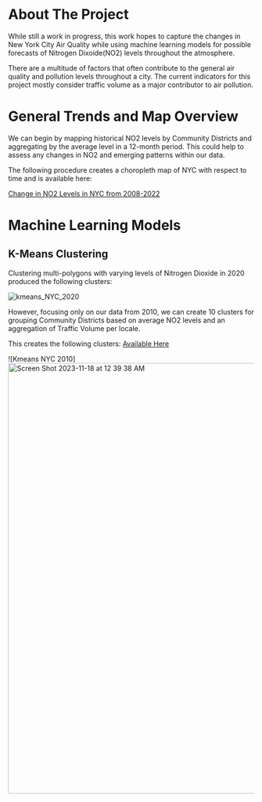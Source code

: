 # About The Project 

While still a work in progress, this work hopes to capture the changes in
New York City Air Quality while using machine learning models for possible forecasts
of Nitrogen Dixoide(NO2) levels throughout the atmosphere.

There are a multitude of factors that often contribute to the general air quality and pollution levels 
throughout a city. The current indicators for this project mostly consider traffic volume as a major 
contributor to air pollution. 

# General Trends and Map Overview 

We can begin by mapping historical NO2 levels by Community Districts and aggregating by the average level
in a 12-month period. This could help to assess any changes in NO2 and emerging patterns within our data.

The following procedure creates a choropleth map of NYC with respect to time and is available here:

[Change in NO2 Levels in NYC from 2008-2022](https://tinyurl.com/2e3m8779 )


# Machine Learning Models

## K-Means Clustering

Clustering multi-polygons with varying levels of Nitrogen Dioxide in 2020 produced the following clusters: 

![kmeans_NYC_2020](https://github.com/halaway/nyc-air-quality-analysis/assets/31904474/a2e7c14d-9304-4fd0-a389-8178c4e73d2f)

However, focusing only on our data from 2010, we can create 10 clusters for grouping Community Districts based on 
average NO2 levels and an aggregation of Traffic Volume per locale. 

This creates the following clusters: [Available Here](https://olive-susana-62.tiiny.site/) 

![Kmeans NYC 2010]<img width="878" alt="Screen Shot 2023-11-18 at 12 39 38 AM" src="https://github.com/halaway/nyc-air-quality-analysis/assets/31904474/f1b5429e-9136-4555-a7bd-445f555e0227">




